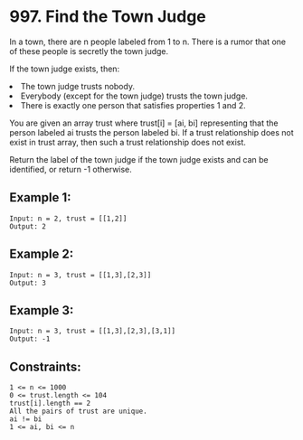 # 997. Find the Town Judge
     
In a town, there are n people labeled from 1 to n. There is a rumor that one of these people is secretly the town judge.

If the town judge exists, then:

<li>The town judge trusts nobody.</li>
<li>Everybody (except for the town judge) trusts the town judge.</li>
<li>There is exactly one person that satisfies properties 1 and 2.</li>

You are given an array trust where trust[i] = [ai, bi] representing that the person labeled ai trusts the person labeled bi. If a trust relationship does not exist in trust array, then such a trust relationship does not exist.

Return the label of the town judge if the town judge exists and can be identified, or return -1 otherwise.

## Example 1:

    Input: n = 2, trust = [[1,2]]
    Output: 2
## Example 2:

    Input: n = 3, trust = [[1,3],[2,3]]
    Output: 3
## Example 3:

    Input: n = 3, trust = [[1,3],[2,3],[3,1]]
    Output: -1
## Constraints:

    1 <= n <= 1000
    0 <= trust.length <= 104
    trust[i].length == 2
    All the pairs of trust are unique.
    ai != bi
    1 <= ai, bi <= n